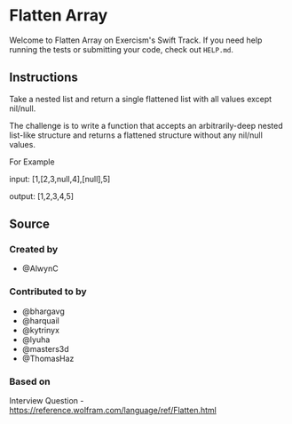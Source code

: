 # Flatten Array

Welcome to Flatten Array on Exercism's Swift Track.
If you need help running the tests or submitting your code, check out `HELP.md`.

## Instructions

Take a nested list and return a single flattened list with all values except nil/null.

The challenge is to write a function that accepts an arbitrarily-deep nested list-like structure and returns a flattened structure without any nil/null values.

For Example

input: [1,[2,3,null,4],[null],5]

output: [1,2,3,4,5]

## Source

### Created by

- @AlwynC

### Contributed to by

- @bhargavg
- @harquail
- @kytrinyx
- @lyuha
- @masters3d
- @ThomasHaz

### Based on

Interview Question - https://reference.wolfram.com/language/ref/Flatten.html